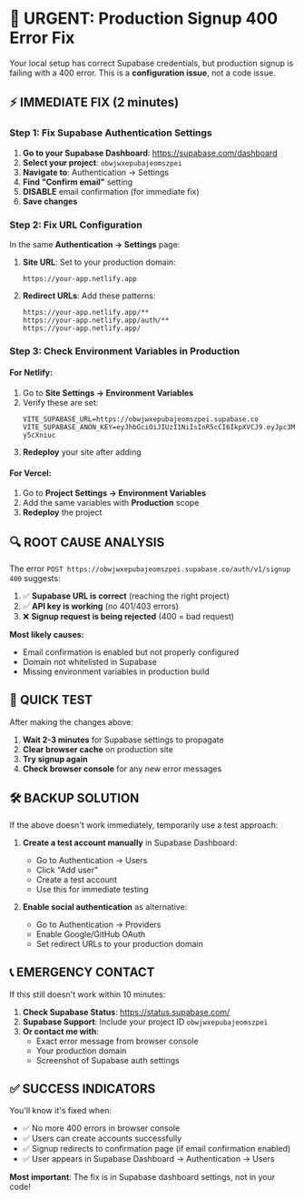 # 🚨 URGENT: Production Signup 400 Error Fix

Your local setup has correct Supabase credentials, but production signup is failing with a 400 error. This is a **configuration issue**, not a code issue.

## ⚡ IMMEDIATE FIX (2 minutes)

### Step 1: Fix Supabase Authentication Settings

1. **Go to your Supabase Dashboard**: https://supabase.com/dashboard
2. **Select your project**: `obwjwxepubajeomszpei`
3. **Navigate to**: Authentication → Settings
4. **Find "Confirm email"** setting
5. **DISABLE** email confirmation (for immediate fix)
6. **Save changes**

### Step 2: Fix URL Configuration

In the same **Authentication → Settings** page:

1. **Site URL**: Set to your production domain:
   ```
   https://your-app.netlify.app
   ```
   
2. **Redirect URLs**: Add these patterns:
   ```
   https://your-app.netlify.app/**
   https://your-app.netlify.app/auth/**
   https://your-app.netlify.app/
   ```

### Step 3: Check Environment Variables in Production

#### For Netlify:
1. Go to **Site Settings → Environment Variables**
2. Verify these are set:
   ```
   VITE_SUPABASE_URL=https://obwjwxepubajeomszpei.supabase.co
   VITE_SUPABASE_ANON_KEY=eyJhbGciOiJIUzI1NiIsInR5cCI6IkpXVCJ9.eyJpc3MiOiJzdXBhYmFzZSIsInJlZiI6Im9id2p3eGVwdWJhamVvbXN6cGVpIiwicm9sZSI6ImFub24iLCJpYXQiOjE3NTAyNzIwNzQsImV4cCI6MjA2NTg0ODA3NH0.7bARwkh507Z7dCHIjDB3BjQhz_WZXRhJSi-y5cXniuc
   ```
3. **Redeploy** your site after adding

#### For Vercel:
1. Go to **Project Settings → Environment Variables**
2. Add the same variables with **Production** scope
3. **Redeploy** the project

## 🔍 ROOT CAUSE ANALYSIS

The error `POST https://obwjwxepubajeomszpei.supabase.co/auth/v1/signup 400` suggests:

1. ✅ **Supabase URL is correct** (reaching the right project)
2. ✅ **API key is working** (no 401/403 errors)
3. ❌ **Signup request is being rejected** (400 = bad request)

**Most likely causes:**
- Email confirmation is enabled but not properly configured
- Domain not whitelisted in Supabase
- Missing environment variables in production build

## 🧪 QUICK TEST

After making the changes above:

1. **Wait 2-3 minutes** for Supabase settings to propagate
2. **Clear browser cache** on production site
3. **Try signup again**
4. **Check browser console** for any new error messages

## 🛠️ BACKUP SOLUTION

If the above doesn't work immediately, temporarily use a test approach:

1. **Create a test account manually** in Supabase Dashboard:
   - Go to Authentication → Users
   - Click "Add user" 
   - Create a test account
   - Use this for immediate testing

2. **Enable social authentication** as alternative:
   - Go to Authentication → Providers
   - Enable Google/GitHub OAuth
   - Set redirect URLs to your production domain

## 📞 EMERGENCY CONTACT

If this still doesn't work within 10 minutes:

1. **Check Supabase Status**: https://status.supabase.com/
2. **Supabase Support**: Include your project ID `obwjwxepubajeomszpei`
3. **Or contact me with**:
   - Exact error message from browser console
   - Your production domain
   - Screenshot of Supabase auth settings

## ✅ SUCCESS INDICATORS

You'll know it's fixed when:
- ✅ No more 400 errors in browser console
- ✅ Users can create accounts successfully
- ✅ Signup redirects to confirmation page (if email confirmation enabled)
- ✅ User appears in Supabase Dashboard → Authentication → Users

**Most important**: The fix is in Supabase dashboard settings, not in your code!
